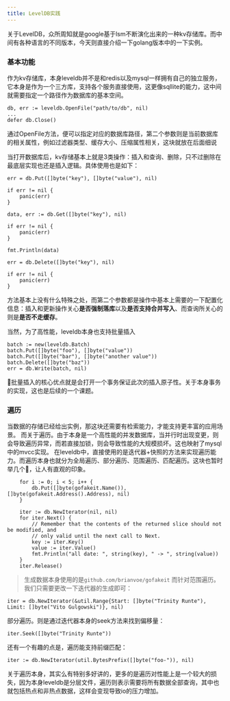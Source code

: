 ```yaml
---
title: LevelDB实践
---
```


关于LevelDB，众所周知就是google基于lsm不断演化出来的一种kv存储库。而中间有各种语言的不同版本，今天则直接介绍一下golang版本中的一下实例。

### 基本功能
作为kv存储库，本身leveldb并不是和redis以及mysql一样拥有自己的独立服务，它本身是作为一个三方库，支持各个服务直接使用，这更像sqllite的能力，这中间就需要指定一个路径作为数据库的基本空间。

```
db, err := leveldb.OpenFile("path/to/db", nil)
...
defer db.Close()
```
通过OpenFile方法，便可以指定对应的数据库路径，第二个参数则是当前数据库的相关属性，例如过滤器类型、缓存大小、压缩属性相关，这块就放在后面细说

当打开数据库后，kv存储基本上就是3类操作：插入和查询、删除，只不过删除在最底层实现也还是插入逻辑。具体使用也是如下：
```
err = db.Put([]byte("key"), []byte("value"), nil)

if err != nil {
	panic(err)
}

data, err := db.Get([]byte("key"), nil)

if err != nil {
	panic(err)
}

fmt.Println(data)

err = db.Delete([]byte("key"), nil)

if err != nil {
	panic(err)
}  
```
方法基本上没有什么特殊之处，而第二个参数都是操作中基本上需要的一下配置化信息：插入和更新操作关心**是否强制落库**以及**是否支持合并写入**、而查询所关心的则是**是否不走缓存**。

当然，为了高性能，leveldb本身也支持批量插入
```
batch := new(leveldb.Batch)
batch.Put([]byte("foo"), []byte("value"))
batch.Put([]byte("bar"), []byte("another value"))
batch.Delete([]byte("baz"))
err = db.Write(batch, nil)
```
批量插入的核心优点就是会打开一个事务保证此次的插入原子性。关于本身事务的实现，这也是后续的一个课题。

### 遍历

当数据的存储已经给出实例，那这块还需要有检索能力，才能支持更丰富的应用场景。
而关于遍历。由于本身是一个高性能的并发数据库，当并行时出现变更，则会导致遍历异常，而若直接加锁，则会导致性能的大规模损坏。这也映射了mysql中的mvcc实现。
在leveldb中，直接使用的是迭代器+快照的方法来实现遍历能力。而遍历本身也就分为全局遍历、部分遍历、范围遍历、匹配遍历。这块也暂时举几个🌰，让人有直观的印象。
```
	for i := 0; i < 5; i++ {
		db.Put([]byte(gofakeit.Name()), []byte(gofakeit.Address().Address), nil)
	}

	iter := db.NewIterator(nil, nil)
	for iter.Next() {
		// Remember that the contents of the returned slice should not be modified, and
		// only valid until the next call to Next.
		key := iter.Key()
		value := iter.Value()
		fmt.Println("all date: ", string(key), " -> ", string(value))
	}
	iter.Release()
```
> 生成数据本身使用的是`github.com/brianvoe/gofakeit`
而针对范围遍历。我们只需要更改一下迭代器的生成即可：
```
iter = db.NewIterator(&util.Range{Start: []byte("Trinity Runte"), Limit: []byte("Vito Gulgowski")}, nil)
```
部分遍历。则是通过迭代器本身的seek方法来找到偏移量：
```
iter.Seek([]byte("Trinity Runte"))
```
还有一个有趣的点是，遍历能支持前缀匹配：
```
iter := db.NewIterator(util.BytesPrefix([]byte("foo-")), nil)
```
关于遍历本身，其实么有特别多好讲的，更多的是遍历对性能上是一个较大的损失，因为本身leveldb是分层文件，遍历则表示需要将所有数据全部查询，其中也就包括热点和非热点数据，这样会变现导致io的压力增加。
